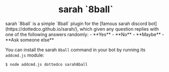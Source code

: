 <h1 align="center"> sarah `8ball` </h1>
sarah `8ball` is a simple `8ball` plugin for the [famous sarah discord bot](https://dottedco.github.io/sarah/), which given any question replies with one of the following answers randomly:
- **Yes**
- **No**
- **Maybe**
- **Ask someone else**

You can install the sarah `8ball` command in your bot by running its `addcmd.js` module:
```bash
$ node addcmd.js dottedco sarah8ball
```
